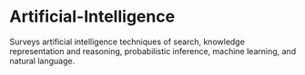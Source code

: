 # Artificial-Intelligence
Surveys artificial intelligence techniques of search, knowledge representation and reasoning, probabilistic inference, machine learning, and natural language.
